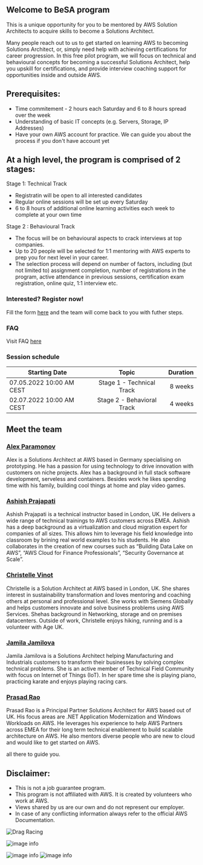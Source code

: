 ## Welcome to BeSA program

This is a unique opportunity for you to be mentored by AWS Solution Architects to acquire skills to become a Solutions Architect.

Many people reach out to us to get started on learning AWS to becoming Solutions Architect, or, simply need help with achieving certifications for career progression.
In this free pilot program, we will focus on technical and behavioural concepts for becoming a successful Solutions Architect, help you upskill for certifications, and provide interview coaching support for opportunities inside and outside AWS.

## Prerequisites:
- Time commitement - 2 hours each Saturday and 6 to 8 hours spread over the week 
- Understanding of basic IT concepts (e.g. Servers, Storage, IP Addresses)
- Have your own AWS account for practice. We can guide you about the process if you don't have account yet 

## At a high level, the program is comprised of 2 stages:

Stage 1: Technical Track

- Registratin will be open to all interested candidates
- Regular online sessions will be set up every Saturday
- 6 to 8 hours of additional online learning activities each week to complete at your own time

Stage 2 : Behavioural Track

- The focus will be on behavioural aspects to crack interviews at top companies. 
- Up to 20 people will be selected for 1:1 mentoring with AWS experts to prep you for next level in your career.
- The selection process will depend on number of factors, including (but not limited to) assignment completion, number of registrations in the program, active attendance in previous sessions, certification exam registration, online quiz, 1:1 interview etc.


### Interested? Register now!

Fill the form [here](https://docs.google.com/forms/d/e/1FAIpQLSd8nyKV05msGbFaaT83HWbVK3TsNomM0pU4tIfzMrGZtFda5Q/viewform) and the team will come back to you with futher steps.


### FAQ

Visit FAQ [here](faq.md)

### Session schedule

| Starting Date            |             Topic                | Duration  |
|--------------------------|:--------------------------------:|----------:|
| 07.05.2022 10:00 AM CEST |  Stage 1 - Technical Track       | 8 weeks   |
| 02.07.2022 10:00 AM CEST |  Stage 2 - Behavioral Track      | 4 weeks   |


## Meet the team

### [Alex Paramonov](https://www.linkedin.com/search/results/all/?keywords=alex%20paramonov&origin=RICH_QUERY_SUGGESTION&position=0&searchId=0cc65444-31a1-4ed9-8f90-cebda726f5c4&sid=OmW)

Alex is a Solutions Architect at AWS based in Germany specialising on prototyping. He has a passion for using technology to drive innovation with customers on niche projects. Alex has a background in full stack software development, serveless and containers. Besides work he likes spending time with his family, building cool things at home and play video games. 

### [Ashish Prajapati](https://www.linkedin.com/in/ash-tech/)
Ashish Prajapati is a technical instructor based in London, UK. He delivers a wide range of technical trainings to AWS customers across EMEA. Ashish has a deep background as a virtualization and cloud migration expert for companies of all sizes. This allows him to leverage his field knowledge into classroom by brining real world examples to his students. He also collaborates in the creation of new courses such as “Building Data Lake on AWS”, “AWS Cloud for Finance Professionals”, “Security Governance at Scale”.

### [Christelle Vinot](https://www.linkedin.com/in/christelle-vinot-4b5a2055/)
Christelle is a Solution Architect at AWS based in London, UK. She shares interest in sustainability transformation and loves mentoring and coaching others at personal and professional level. She works with Siemens Globally and helps customers innovate and solve business problems using AWS Services. Shehas background in Networking, storage and on premises datacenters.  Outside of work, Christelle enjoys hiking, running and is a volunteer with Age UK.  

### [Jamila Jamilova](https://www.linkedin.com/in/jjamilova/)
Jamila Jamilova is a Solutions Architect helping Manufacturing and Industrials customers to transform their businesses by solving complex technical problems. She is an active member of Technical Field Community with focus on Internet of Things (IoT). In her spare time she is playing piano, practicing karate and enjoys playing racing cars.

### [Prasad Rao](https://www.linkedin.com/in/kprasadrao/)
Prasad Rao is a Principal Partner Solutions Architect for AWS based out of UK. His focus areas are .NET Application Modernization and Windows Workloads on AWS. He leverages his experience to help AWS Partners across EMEA for their long term technical enablement to build scalable architecture on AWS. He also mentors diverse people who are new to cloud and would like to get started on AWS.


all there to guide you.

## Disclaimer:
- This is not a job guarantee program. 
- This program is not affiliated with AWS. It is created by volunteers who work at AWS.
- Views shared by us are our own and do not represent our employer.
- In case of any conflicting information always refer to the official AWS Documentation.


![Drag Racing](https://www.linkedin.com/in/alexey-paramonov/overlay/photo/)

![image info](./picture/https://www.linkedin.com/in/alexey-paramonov/overlay/photo/)

![image info](./https://www.linkedin.com/in/alexey-paramonov/overlay/photo/)
![image info](https://www.linkedin.com/in/alexey-paramonov/overlay/photo/)

